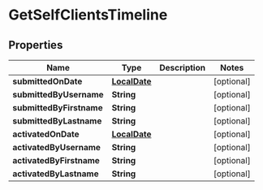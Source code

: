 
# GetSelfClientsTimeline

## Properties
Name | Type | Description | Notes
------------ | ------------- | ------------- | -------------
**submittedOnDate** | [**LocalDate**](LocalDate.md) |  |  [optional]
**submittedByUsername** | **String** |  |  [optional]
**submittedByFirstname** | **String** |  |  [optional]
**submittedByLastname** | **String** |  |  [optional]
**activatedOnDate** | [**LocalDate**](LocalDate.md) |  |  [optional]
**activatedByUsername** | **String** |  |  [optional]
**activatedByFirstname** | **String** |  |  [optional]
**activatedByLastname** | **String** |  |  [optional]



